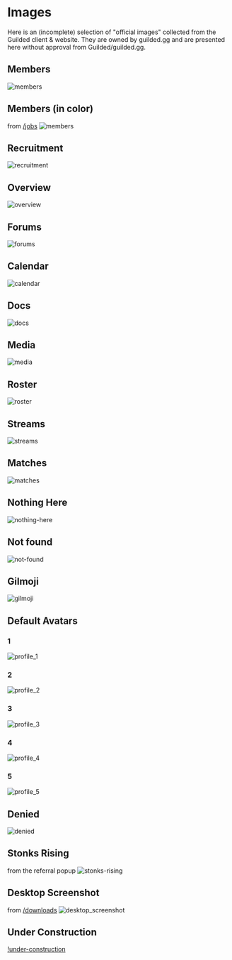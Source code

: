 # Images

Here is an (incomplete) selection of "official images" collected from the Guilded client & website. They are owned by guilded.gg and are presented here without approval from Guilded/guilded.gg.

## Members
![members](https://img.guildedcdn.com/asset/TabEmptyStates/gil_members.png)

## Members (in color)
from [/jobs](https://guilded.gg/jobs)
![members](https://img.guildedcdn.com/asset/Jobs/jobs-hero.png)

## Recruitment
![recruitment](https://img.guildedcdn.com/asset/TabEmptyStates/gil_recruitment.png)

## Overview
![overview](https://img.guildedcdn.com/asset/TabEmptyStates/gil_overview.png)

## Forums
![forums](https://img.guildedcdn.com/asset/TabEmptyStates/gil_forums.png)

## Calendar
![calendar](https://img.guildedcdn.com/asset/TabEmptyStates/gil_calendar.png)

## Docs
![docs](https://img.guildedcdn.com/asset/TabEmptyStates/gil_docs.png)

## Media
![media](https://img.guildedcdn.com/asset/TabEmptyStates/gil_media.png)

## Roster
![roster](https://img.guildedcdn.com/asset/TabEmptyStates/gil_roster.png)

## Streams
![streams](https://img.guildedcdn.com/asset/TabEmptyStates/gil_streams.png)

## Matches
![matches](https://img.guildedcdn.com/asset/TabEmptyStates/gil_matches.png)

## Nothing Here
![nothing-here](https://img.guildedcdn.com/asset/GenericMessages/nothing-here.png)

## Not found
![not-found](https://img.guildedcdn.com/asset/GenericMessages/not-found.png)

## Gilmoji
![gilmoji](https://img.guildedcdn.com/asset/Default/Gilmoji.png)

## Default Avatars

### 1
![profile_1](https://img.guildedcdn.com/asset/DefaultUserAvatars/profile_1.png)

### 2
![profile_2](https://img.guildedcdn.com/asset/DefaultUserAvatars/profile_2.png)

### 3
![profile_3](https://img.guildedcdn.com/asset/DefaultUserAvatars/profile_3.png)

### 4
![profile_4](https://img.guildedcdn.com/asset/DefaultUserAvatars/profile_4.png)

### 5
![profile_5](https://img.guildedcdn.com/asset/DefaultUserAvatars/profile_5.png)

## Denied
![denied](https://img.guildedcdn.com/asset/GenericMessages/denied.png)

## Stonks Rising
from the referral popup
![stonks-rising](https://img.guildedcdn.com/asset/Referral/gil_stonks-rising.png)

## Desktop Screenshot
from [/downloads](https://guilded.gg/downloads)
![desktop_screenshot](https://img.guildedcdn.com/asset/App/Desktop_Screenshot.png)

## Under Construction
[!under-construction](https://img.guildedcdn.com/asset/GenericMessages/under-construction.png)
